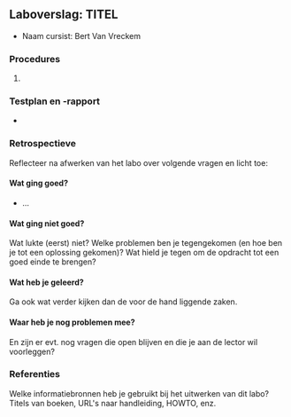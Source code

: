 ## Laboverslag: TITEL

- Naam cursist: Bert Van Vreckem

### Procedures

1. 

### Testplan en -rapport

- 

### Retrospectieve

Reflecteer na afwerken van het labo over volgende vragen en licht toe:

#### Wat ging goed?

- ...

#### Wat ging niet goed?

Wat lukte (eerst) niet? Welke problemen ben je tegengekomen (en hoe ben je tot een oplossing gekomen)? Wat hield je tegen om de opdracht tot een goed einde te brengen?

#### Wat heb je geleerd?

Ga ook wat verder kijken dan de voor de hand liggende zaken.

#### Waar heb je nog problemen mee?

En zijn er evt. nog vragen die open blijven en die je aan de lector wil voorleggen?

### Referenties

Welke informatiebronnen heb je gebruikt bij het uitwerken van dit labo? Titels van boeken, URL's naar handleiding, HOWTO, enz.
